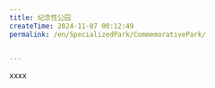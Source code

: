 ```yaml
---
title: 纪念性公园
createTime: 2024-11-07 00:12:49
permalink: /en/SpecializedPark/CommemorativePark/


---
```


xxxx